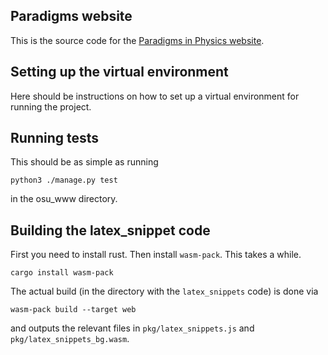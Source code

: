 Paradigms website
-----------------

This is the source code for the [Paradigms in Physics
website](https://paradigms.oregonstate.edu).

## Setting up the virtual environment

Here should be instructions on how to set up a virtual environment for
running the project.

## Running tests

This should be as simple as running
```
python3 ./manage.py test
```
in the osu_www directory.

## Building the latex_snippet code

First you need to install rust.  Then install `wasm-pack`.  This takes a while.
```
cargo install wasm-pack
```
The actual build (in the directory with the `latex_snippets` code) is done via
```
wasm-pack build --target web
```
and outputs the relevant files in `pkg/latex_snippets.js` and `pkg/latex_snippets_bg.wasm`.
